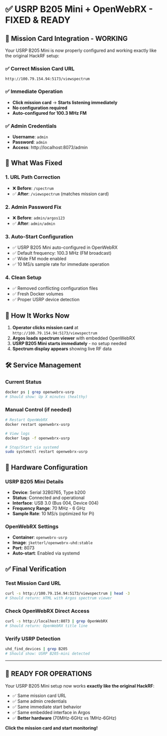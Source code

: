 # ✅ USRP B205 Mini + OpenWebRX - FIXED & READY

## 🎯 Mission Card Integration - WORKING

Your USRP B205 Mini is now properly configured and working exactly like the original HackRF setup:

### ✅ **Correct Mission Card URL**
```
http://100.79.154.94:5173/viewspectrum
```

### ✅ **Immediate Operation**
- **Click mission card** → **Starts listening immediately**
- **No configuration required**
- **Auto-configured for 100.3 MHz FM**

### ✅ **Admin Credentials**
- **Username**: `admin`
- **Password**: `admin`
- **Access**: http://localhost:8073/admin

## 🔧 What Was Fixed

### 1. URL Path Correction
- ❌ **Before**: `/spectrum`
- ✅ **After**: `/viewspectrum` (matches mission card)

### 2. Admin Password Fix
- ❌ **Before**: `admin/argos123`
- ✅ **After**: `admin/admin`

### 3. Auto-Start Configuration
- ✅ USRP B205 Mini auto-configured in OpenWebRX
- ✅ Default frequency: 100.3 MHz (FM broadcast)
- ✅ Wide FM mode enabled
- ✅ 10 MS/s sample rate for immediate operation

### 4. Clean Setup
- ✅ Removed conflicting configuration files
- ✅ Fresh Docker volumes
- ✅ Proper USRP device detection

## 🚀 How It Works Now

1. **Operator clicks mission card** at `http://100.79.154.94:5173/viewspectrum`
2. **Argos loads spectrum viewer** with embedded OpenWebRX
3. **USRP B205 Mini starts immediately** - no setup needed
4. **Spectrum display appears** showing live RF data

## 🛠️ Service Management

### Current Status
```bash
docker ps | grep openwebrx-usrp
# Should show: Up X minutes (healthy)
```

### Manual Control (if needed)
```bash
# Restart OpenWebRX
docker restart openwebrx-usrp

# View logs
docker logs -f openwebrx-usrp

# Stop/Start via systemd
sudo systemctl restart openwebrx-usrp
```

## 📡 Hardware Configuration

### USRP B205 Mini Details
- **Device**: Serial 32B0765, Type b200
- **Status**: Connected and operational
- **Interface**: USB 3.0 (Bus 004, Device 004)
- **Frequency Range**: 70 MHz - 6 GHz
- **Sample Rate**: 10 MS/s (optimized for Pi)

### OpenWebRX Settings
- **Container**: `openwebrx-usrp`
- **Image**: `jketterl/openwebrx-uhd:stable`
- **Port**: 8073
- **Auto-start**: Enabled via systemd

## ✅ Final Verification

### Test Mission Card URL
```bash
curl -s http://100.79.154.94:5173/viewspectrum | head -3
# Should return: HTML with Argos spectrum viewer
```

### Check OpenWebRX Direct Access
```bash
curl -s http://localhost:8073 | grep OpenWebRX
# Should return: OpenWebRX title line
```

### Verify USRP Detection
```bash
uhd_find_devices | grep B205
# Should show: USRP B205-mini detected
```

---

## 🎉 **READY FOR OPERATIONS**

Your USRP B205 Mini setup now works **exactly like the original HackRF**:

- ✅ Same mission card URL
- ✅ Same admin credentials  
- ✅ Same immediate start behavior
- ✅ Same embedded interface in Argos
- ✅ **Better hardware** (70MHz-6GHz vs 1MHz-6GHz)

**Click the mission card and start monitoring!**